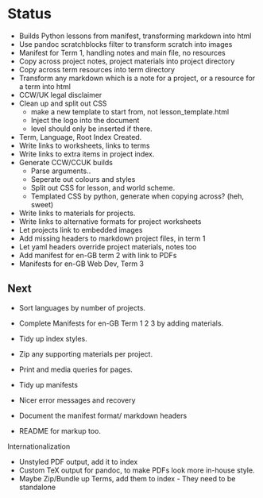 # Status

- Builds Python lessons from manifest, transforming markdown into html
- Use pandoc scratchblocks filter to transform scratch into images
- Manifest for Term 1, handling notes and main file, no resources
- Copy across project notes, project materials into project directory
- Copy across term resources into term directory
- Transform any markdown which is a note for a project, or a resource for a term into html
- CCW/UK legal disclaimer
- Clean up and split out CSS
    - make a new template to start from, not lesson_template.html
    - Inject the logo into the document
    - level should only be inserted if there.
- Term, Language, Root Index Created.
- Write links to worksheets, links to terms
- Write links to extra items in project index.
- Generate CCW/CCUK builds
    - Parse arguments..
    - Seperate out colours and styles
    - Split out CSS for lesson, and world scheme.
    - Templated CSS by python, generate when copying across? (heh, sweet)
- Write links to materials for projects.
- Write links to alternative formats for project worksheets
- Let projects link to embedded images
- Add missing headers to markdown project files, in term 1
- Let yaml headers override project materials, notes too
- Add manifest for en-GB term 2 with link to PDFs
- Manifests for en-GB Web Dev, Term 3

## Next

- Sort languages by number of projects.

- Complete Manifests for en-GB Term 1 2 3 by adding materials.

- Tidy up index styles.

- Zip any supporting materials per project.

- Print and media queries for pages.

- Tidy up manifests

- Nicer error messages and recovery

- Document the manifest format/ markdown headers
- README for markup too.

Internationalization

- Unstyled PDF output, add it to index
- Custom TeX output for pandoc, to make PDFs look more in-house style.
- Maybe Zip/Bundle up Terms, add them to index - They need to be standalone

